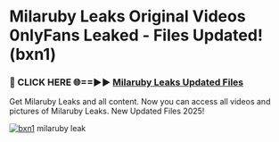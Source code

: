 # Milaruby Leaks Original Videos 0nlyFans Leaked - Files Updated! (bxn1)

<h3>🔴 CLICK HERE 🌐==►► <a href="https://tinyurl.com/3hn5wdd3" rel="nofollow">Milaruby Leaks Updated Files</a></h3>

Get Milaruby Leaks and all content. Now you can access all videos and pictures of Milaruby Leaks. New Updated Files 2025!

[![bxn1](https://i.imgur.com/4HnBqBT.gif)](https://tinyurl.com/3hn5wdd3)
milaruby leak
